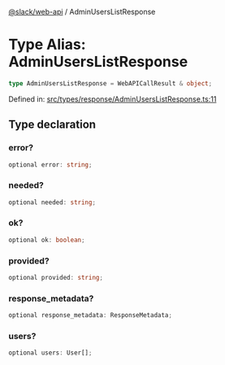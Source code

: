 [@slack/web-api](../index.md) / AdminUsersListResponse

# Type Alias: AdminUsersListResponse

```ts
type AdminUsersListResponse = WebAPICallResult & object;
```

Defined in: [src/types/response/AdminUsersListResponse.ts:11](https://github.com/slackapi/node-slack-sdk/blob/main/packages/web-api/src/types/response/AdminUsersListResponse.ts#L11)

## Type declaration

### error?

```ts
optional error: string;
```

### needed?

```ts
optional needed: string;
```

### ok?

```ts
optional ok: boolean;
```

### provided?

```ts
optional provided: string;
```

### response\_metadata?

```ts
optional response_metadata: ResponseMetadata;
```

### users?

```ts
optional users: User[];
```
